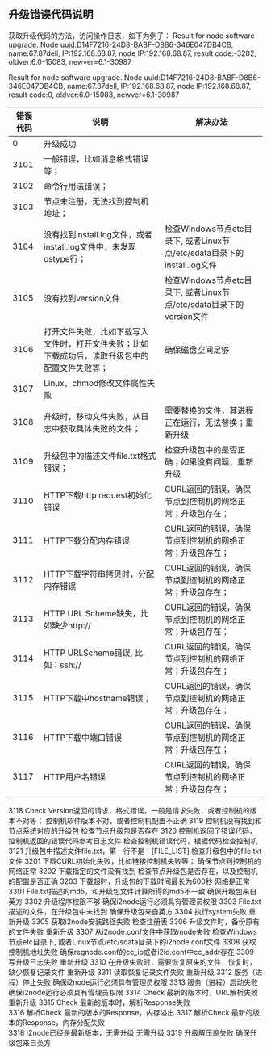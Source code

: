 ## 升级错误代码说明

获取升级代码的方法，访问操作日志，如下为例子：
Result for node software upgrade. Node uuid:D14F7216-24D8-BABF-D8B6-346E047DB4CB, name:67.87dell, IP:192.168.68.87, node IP:192.168.68.87, result code:-3202, oldver:6.0-15083, newver=6.1-30987

Result for node software upgrade. Node uuid:D14F7216-24D8-BABF-D8B6-346E047DB4CB, name:67.87dell, IP:192.168.68.87, node IP:192.168.68.87, result code:0, oldver:6.0-15083, newver=6.1-30987

| 错误代码 | 说明 | 解决办法 |
| --- | --- | --- |
| 0 | 升级成功|  |
| 3101	| 一般错误，比如消息格式错误等；|	 |
| 3102	| 命令行用法错误；|  |
| 3103	| 节点未注册，无法找到控制机地址；	|  |
| 3104	| 没有找到install.log文件，或者install.log文件中，未发现ostype行；	| 检查Windows节点etc目录下, 或者Linux节点/etc/sdata目录下的install.log文件 |
| 3105	| 没有找到version文件	| 检查Windows节点etc目录下, 或者Linux节点/etc/sdata目录下的version文件 | 
| 3106	| 打开文件失败，比如下载写入文件时，打开文件失败；比如下载成功后，读取升级包中的配置文件失败等；	| 确保磁盘空间足够 | 
| 3107	| Linux，chmod修改文件属性失败	|  |
|3108	| 升级时，移动文件失败，从日志中获取具体失败的文件；	| 需要替换的文件，其进程正在运行，无法替换；重新升级 |
| 3109	| 升级包中的描述文件file.txt格式错误；	| 检查升级包中的是否正确；如果没有问题，重新升级 |
| 3110	| HTTP下载http request初始化错误 	| CURL返回的错误，确保节点到控制机的网络正常；升级包存在；|
| 3111	| HTTP下载分配内存错误	| CURL返回的错误，确保节点到控制机的网络正常；升级包存在；|
| 3112	| HTTP下载字符串拷贝时，分配内存错误	| CURL返回的错误，确保节点到控制机的网络正常；升级包存在；|
| 3113	| HTTP URL Scheme缺失，比如缺少http://	| CURL返回的错误，确保节点到控制机的网络正常；升级包存在；|
| 3114	| HTTP URLScheme错误, 比如：ssh:// | CURL返回的错误，确保节点到控制机的网络正常；升级包存在；|
| 3115	| HTTP下载中hostname错误；	| CURL返回的错误，确保节点到控制机的网络正常；升级包存在；|
| 3116	| HTTP下载中端口错误 | CURL返回的错误，确保节点到控制机的网络正常；升级包存在；|	
| 3117	| HTTP用户名错误	 | CURL返回的错误，确保节点到控制机的网络正常；升级包存在；|
3118	Check Version返回的请求，格式错误，一般是请求失败，或者控制机的版本不对等；	控制机软件版本不对，或者控制机配置不正确
3119	控制机没有找到和节点系统对应的升级包	检查节点升级包是否存在
3120	控制机返回了错误代码，控制机返回的错误代码参考日志文件	检查控制机错误代码，根据代码检查控制机
3121	升级包中描述文件file.txt，第一行不是：[FILE_LIST]	检查升级包中的file.txt文件
3201	下载CURL初始化失败，比如链接控制机失败等；	确保节点到控制机的网络正常
3202	下载指定的文件没有找到	检查节点升级包是否存在，以及控制机的配置是否正确
3203	下载超时，升级包的下载时间最长为600秒	网络是正常
3301	File.txt描述的md5，和升级包文件计算所得的md5不一致	确保升级包来自英方
3302	升级程序权限不够	确保i2node运行必须具有管理员权限
3303	File.txt描述的文件，在升级包中未找到	确保升级包来自英方
3304	执行system失败	重新升级
3305	获取i2node安装路径失败	检查注册表
3306	升级文件时，备份原有的文件失败	重新升级
3307	从i2node.conf文件中获取mode失败	检查Windows节点etc目录下, 或者Linux节点/etc/sdata目录下的i2node.conf文件
3308	获取控制机地址失败	确保regnode.conf的cc_ip或者i2id.conf中cc_addr存在
3309	写升级日志失败	重新升级
3310	在升级失败时，需要恢复原来的文件，恢复时，缺少恢复记录文件	重新升级
3311	读取恢复记录文件失败	重新升级
3312	服务（进程）停止失败	确保i2node运行必须具有管理员权限
3313	服务（进程）启动失败	确保i2node运行必须具有管理员权限
3314	Check 最新的版本时，URL解析失败	重新升级
3315	Check 最新的版本时，解析Response失败	
3316	解析Check 最新的版本的Response，内存溢出	
3317	解析Check 最新的版本的Response，内存分配失败	
3318	I2node已经是最新版本，无需升级	无需升级
3319	升级解压缩失败	确保升级包来自英方
